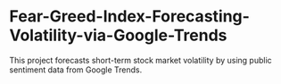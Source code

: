 # Fear-Greed-Index-Forecasting-Volatility-via-Google-Trends
This project forecasts short-term stock market volatility by using public sentiment data from Google Trends.
